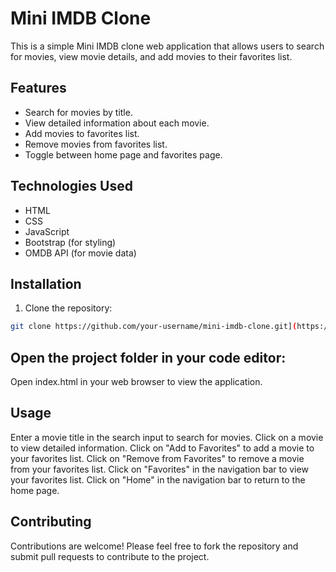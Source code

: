 # Mini IMDB Clone

This is a simple Mini IMDB clone web application that allows users to search for movies, view movie details, and add movies to their favorites list.

## Features

- Search for movies by title.
- View detailed information about each movie.
- Add movies to favorites list.
- Remove movies from favorites list.
- Toggle between home page and favorites page.

## Technologies Used

- HTML
- CSS
- JavaScript
- Bootstrap (for styling)
- OMDB API (for movie data)

## Installation

1. Clone the repository:

```bash
git clone https://github.com/your-username/mini-imdb-clone.git](https://github.com/codecheifdurgesh/IMDBApp)https://github.com/codecheifdurgesh/IMDBApp
```

## Open the project folder in your code editor: 

Open index.html in your web browser to view the application.

## Usage
  Enter a movie title in the search input to search for movies.
  Click on a movie to view detailed information.
  Click on "Add to Favorites" to add a movie to your favorites list.
  Click on "Remove from Favorites" to remove a movie from your favorites list.
  Click on "Favorites" in the navigation bar to view your favorites list.
  Click on "Home" in the navigation bar to return to the home page.

## Contributing
Contributions are welcome! Please feel free to fork the repository and submit pull requests to contribute to the project.
